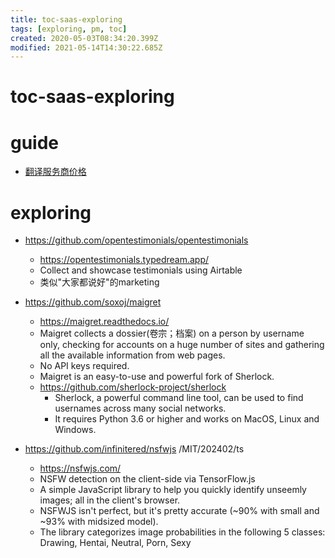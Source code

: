 ```yaml
---
title: toc-saas-exploring
tags: [exploring, pm, toc]
created: 2020-05-03T08:34:20.399Z
modified: 2021-05-14T14:30:22.685Z
---
```


# toc-saas-exploring

# guide

- [翻译服务商价格](https://doc.tern.1c7.me/zh/folder/pricing/#%E7%BF%BB%E8%AF%91%E6%9C%8D%E5%8A%A1%E5%95%86%E4%BB%B7%E6%A0%BC)
# exploring
- https://github.com/opentestimonials/opentestimonials
  - https://opentestimonials.typedream.app/
  - Collect and showcase testimonials using Airtable
  - 类似"大家都说好"的marketing

- https://github.com/soxoj/maigret
  - https://maigret.readthedocs.io/
  - Maigret collects a dossier(卷宗；档案) on a person by username only, checking for accounts on a huge number of sites and gathering all the available information from web pages. 
  - No API keys required. 
  - Maigret is an easy-to-use and powerful fork of Sherlock.
  - https://github.com/sherlock-project/sherlock
    - Sherlock, a powerful command line tool, can be used to find usernames across many social networks. 
    - It requires Python 3.6 or higher and works on MacOS, Linux and Windows.

- https://github.com/infinitered/nsfwjs /MIT/202402/ts
  - https://nsfwjs.com/
  - NSFW detection on the client-side via TensorFlow.js
  - A simple JavaScript library to help you quickly identify unseemly images; all in the client's browser. 
  - NSFWJS isn't perfect, but it's pretty accurate (~90% with small and ~93% with midsized model).
  - The library categorizes image probabilities in the following 5 classes: Drawing, Hentai, Neutral, Porn, Sexy
